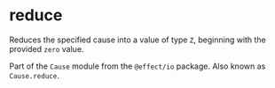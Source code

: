 # reduce

Reduces the specified cause into a value of type `Z`, beginning with the
provided `zero` value.

Part of the `Cause` module from the `@effect/io` package. Also known as `Cause.reduce`.
